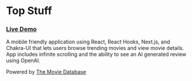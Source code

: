 # Top Stuff
### [Live Demo](https://top-stuff.vercel.app/)

A mobile friendly application using React, React Hooks, Next.js, and Chakra-UI that lets users browse trending movies and view movie details.
App includes infinite scrolling and the ability to see an AI generated review using OpenAI.

Powered by [The Movie Database](https://www.themoviedb.org/)

